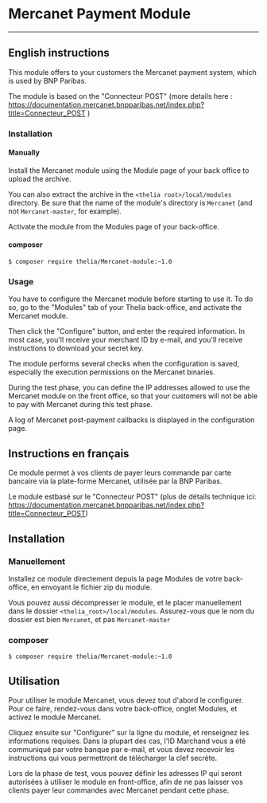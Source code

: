 # Mercanet Payment Module
------------------------

## English instructions

This module offers to your customers the Mercanet payment system, which is used by BNP Paribas.

The module is based on the "Connecteur POST" (more details here : https://documentation.mercanet.bnpparibas.net/index.php?title=Connecteur_POST )

### Installation

#### Manually

Install the Mercanet module using the Module page of your back office to upload the archive.

You can also extract the archive in the `<thelia root>/local/modules` directory. Be sure that the name of the module's directory is `Mercanet` (and not `Mercanet-master`, for example).

Activate the module from the Modules page of your back-office.

#### composer

```
$ composer require thelia/Mercanet-module:~1.0
```

### Usage

You have to configure the Mercanet module before starting to use it. To do so, go to the "Modules" tab of your Thelia back-office, and activate the Mercanet module.

Then click the "Configure" button, and enter the required information. In most case, you'll receive your merchant ID by e-mail, and you'll receive instructions to download your secret key.

The module performs several checks when the configuration is saved, especially the execution permissions on the Mercanet binaries.

During the test phase, you can define the IP addresses allowed to use the Mercanet module on the front office, so that your customers will not be able to pay with Mercanet during this test phase. 

A log of Mercanet post-payment callbacks is displayed in the configuration page.

## Instructions en français

Ce module permet à vos clients de payer leurs commande par carte bancaire via la plate-forme Mercanet, utilisée par la BNP Paribas.

Le module estbasé sur le "Connecteur POST" (plus de détails technique ici: https://documentation.mercanet.bnpparibas.net/index.php?title=Connecteur_POST)

## Installation

### Manuellement

Installez ce module directement depuis la page Modules de votre back-office, en envoyant le fichier zip du module.

Vous pouvez aussi décompresser le module, et le placer manuellement dans le dossier ```<thelia_root>/local/modules```. Assurez-vous que le nom du dossier est bien ```Mercanet```, et pas ```Mercanet-master```

### composer

```
$ composer require thelia/Mercanet-module:~1.0
```


## Utilisation

Pour utiliser le module Mercanet, vous devez tout d'abord le configurer. Pour ce faire, rendez-vous dans votre back-office, onglet Modules, et activez le module Mercanet.

Cliquez ensuite sur "Configurer" sur la ligne du module, et renseignez les informations requises. Dans la plupart des cas, l'ID Marchand vous a été communiqué par votre banque par e-mail, et vous devez recevoir les instructions qui vous permettront de télécharger la clef secrète.

Lors de la phase de test, vous pouvez définir les adresses IP qui seront autorisées à utiliser le module en front-office, afin de ne pas laisser vos clients payer leur commandes avec Mercanet pendant cette phase.
